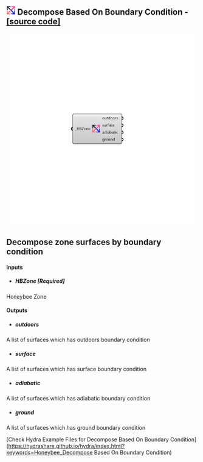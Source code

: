 ## ![](../../images/icons/Decompose_Based_On_Boundary_Condition.png) Decompose Based On Boundary Condition - [[source code]](https://github.com/mostaphaRoudsari/honeybee/tree/master/src/Honeybee_Decompose%20Based%20On%20Boundary%20Condition.py)

![](../../images/components/Decompose_Based_On_Boundary_Condition.png)

Decompose zone surfaces by boundary condition
 -
 

#### Inputs
* ##### HBZone [Required]
Honeybee Zone

#### Outputs
* ##### outdoors
A list of surfaces which has outdoors boundary condition
* ##### surface
A list of surfaces which has surface boundary condition
* ##### adiabatic
A list of surfaces which has adiabatic boundary condition
* ##### ground
A list of surfaces which has ground boundary condition


[Check Hydra Example Files for Decompose Based On Boundary Condition](https://hydrashare.github.io/hydra/index.html?keywords=Honeybee_Decompose Based On Boundary Condition)